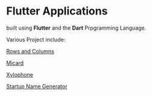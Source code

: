 # Flutter Applications

built using **Flutter** and the **Dart** Prpgramming Language.

Various Project include:



[Rows and Columns](row_and_columns/ "rows and Columns")

[Micard](micard/ "micard")

[Xylophone](xylophone/ "play musical sounds")

[Startup Name Generator](startup_maker/ "find that startup name")